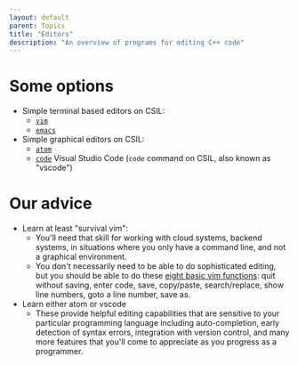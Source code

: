 ```yaml
---
layout: default
parent: Topics
title: "Editors"
description: "An overview of programs for editing C++ code"
---
```


# Some options

* Simple terminal based editors on CSIL:
   * [`vim`](/topics/vim/)
   * [`emacs`](/topics/emacs/)
* Simple graphical editors on CSIL:
   * [`atom`](/topics/atom/)
   * [`code`](/topics/vscode/) Visual Studio Code (`code` command on CSIL, also known as "vscode")

# Our advice

* Learn at least "survival vim": 
   * You'll need that skill for working with cloud systems, backend systems, in situations
     where you only have a command line, and not a graphical environment.
   * You don't necessarily need to be able to do sophisticated editing, but you should be able
     to do these [eight basic vim functions](/topics/vim_basic_eight/): quit without saving, enter code, save, copy/paste, 
     search/replace, show line numbers, goto a line number, save as.
* Learn either atom or vscode
   * These provide helpful editing capabilities that are sensitive to your particular
     programming language including auto-completion, early detection of syntax errors,
     integration with version control, and many more features that you'll come to appreciate
     as you progress as a programmer.



